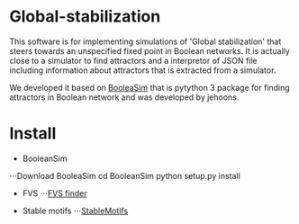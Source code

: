 # Global-stabilization
This software is for implementing simulations of 'Global stabilization' that steers towards an unspecified fixed point in Boolean networks. It is actually close to a simulator to find attractors and a interpretor of JSON file including information about attractors that is extracted from a simulator.

We developed it based on [BooleaSim](https://github.com/jehoons/BooleanSim) that is pytython 3 package for finding attractors in Boolean network and was developed by jehoons.

# Install
* BooleanSim

⋅⋅⋅Download BooleaSim
cd BooleanSim 
python setup.py install 

* FVS
⋅⋅⋅[FVS finder](https://github.com/needleworm/fvs)

* Stable motifs
⋅⋅⋅[StableMotifs](https://github.com/jgtz/StableMotifs)
